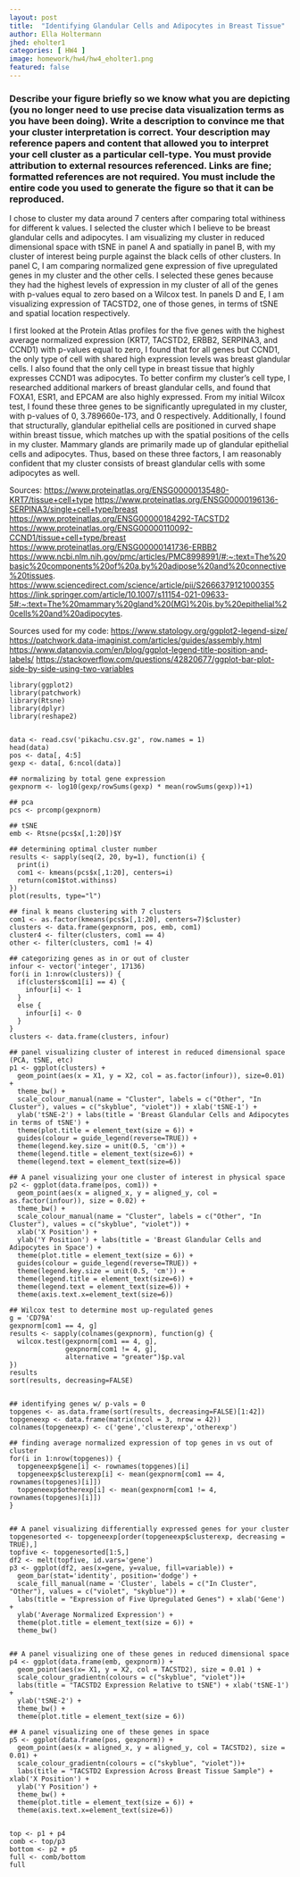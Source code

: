 ```yaml
---
layout: post
title:  "Identifying Glandular Cells and Adipocytes in Breast Tissue"
author: Ella Holtermann
jhed: eholter1
categories: [ HW4 ]
image: homework/hw4/hw4_eholter1.png
featured: false
---
```


### Describe your figure briefly so we know what you are depicting (you no longer need to use precise data visualization terms as you have been doing). Write a description to convince me that your cluster interpretation is correct. Your description may reference papers and content that allowed you to interpret your cell cluster as a particular cell-type. You must provide attribution to external resources referenced. Links are fine; formatted references are not required. You must include the entire code you used to generate the figure so that it can be reproduced. 

I chose to cluster my data around 7 centers after comparing total withiness for different k values. I selected the cluster which I believe to be breast glandular cells and adipocytes. I am visualizing my cluster in reduced dimensional space with tSNE in panel A and spatially in panel B, with my cluster of interest being purple against the black cells of other clusters. In panel C, I am comparing normalized gene expression of five upregulated genes in my cluster and the other cells. I selected these genes because they had the highest levels of expression in my cluster of all of the genes with p-values equal to zero based on a Wilcox test. In panels D and E, I am visualizing expression of TACSTD2, one of those genes, in terms of tSNE and spatial location respectively.

I first looked at the Protein Atlas profiles for the five genes with the highest average normalized expression (KRT7, TACSTD2, ERBB2, SERPINA3, and CCND1) with p-values equal to zero, I found that for all genes but CCND1, the only type of cell with shared high expression levels was breast glandular cells. I also found that the only cell type in breast tissue that highly expresses CCND1 was adipocytes. To better confirm my cluster’s cell type, I researched additional markers of breast glandular cells, and found that FOXA1, ESR1, and EPCAM are also highly expressed. From my initial Wilcox test, I found these three genes to be significantly upregulated in my cluster, with p-values of 0, 3.789660e-173, and 0 respectively. Additionally, I found that structurally, glandular epithelial cells are positioned in curved shape within breast tissue, which matches up with the spatial positions of the cells in my cluster. Mammary glands are primarily made up of glandular epithelial cells and adipocytes. Thus, based on these three factors, I am reasonably confident that my cluster consists of breast glandular cells with some adipocytes as well.

Sources:
https://www.proteinatlas.org/ENSG00000135480-KRT7/tissue+cell+type
https://www.proteinatlas.org/ENSG00000196136-SERPINA3/single+cell+type/breast
https://www.proteinatlas.org/ENSG00000184292-TACSTD2
https://www.proteinatlas.org/ENSG00000110092-CCND1/tissue+cell+type/breast
https://www.proteinatlas.org/ENSG00000141736-ERBB2
https://www.ncbi.nlm.nih.gov/pmc/articles/PMC8998991/#:~:text=The%20basic%20components%20of%20a,by%20adipose%20and%20connective%20tissues.
https://www.sciencedirect.com/science/article/pii/S2666379121000355
https://link.springer.com/article/10.1007/s11154-021-09633-5#:~:text=The%20mammary%20gland%20(MG)%20is,by%20epithelial%20cells%20and%20adipocytes.

Sources used for my code:
https://www.statology.org/ggplot2-legend-size/
https://patchwork.data-imaginist.com/articles/guides/assembly.html
https://www.datanovia.com/en/blog/ggplot-legend-title-position-and-labels/
https://stackoverflow.com/questions/42820677/ggplot-bar-plot-side-by-side-using-two-variables



```{r}
library(ggplot2)
library(patchwork)
library(Rtsne)
library(dplyr)
library(reshape2)


data <- read.csv('pikachu.csv.gz', row.names = 1)
head(data)
pos <- data[, 4:5]
gexp <- data[, 6:ncol(data)]

## normalizing by total gene expression
gexpnorm <- log10(gexp/rowSums(gexp) * mean(rowSums(gexp))+1)

## pca
pcs <- prcomp(gexpnorm)

## tSNE
emb <- Rtsne(pcs$x[,1:20])$Y

## determining optimal cluster number
results <- sapply(seq(2, 20, by=1), function(i) {
  print(i)
  com1 <- kmeans(pcs$x[,1:20], centers=i)
  return(com1$tot.withinss)
})
plot(results, type="l")

## final k means clustering with 7 clusters
com1 <- as.factor(kmeans(pcs$x[,1:20], centers=7)$cluster)
clusters <- data.frame(gexpnorm, pos, emb, com1)
cluster4 <- filter(clusters, com1 == 4)
other <- filter(clusters, com1 != 4)

## categorizing genes as in or out of cluster
infour <- vector('integer', 17136)
for(i in 1:nrow(clusters)) {
  if(clusters$com1[i] == 4) {
    infour[i] <- 1
  }
  else {
    infour[i] <- 0
  }
}
clusters <- data.frame(clusters, infour)

## panel visualizing cluster of interest in reduced dimensional space (PCA, tSNE, etc)
p1 <- ggplot(clusters) +
  geom_point(aes(x = X1, y = X2, col = as.factor(infour)), size=0.01) + 
  theme_bw() + 
  scale_colour_manual(name = "Cluster", labels = c("Other", "In Cluster"), values = c("skyblue", "violet")) + xlab('tSNE-1') +
  ylab('tSNE-2') + labs(title = 'Breast Glandular Cells and Adipocytes in terms of tSNE') +
  theme(plot.title = element_text(size = 6)) +
  guides(colour = guide_legend(reverse=TRUE)) +
  theme(legend.key.size = unit(0.5, 'cm')) +
  theme(legend.title = element_text(size=6)) +
  theme(legend.text = element_text(size=6))

## A panel visualizing your one cluster of interest in physical space
p2 <- ggplot(data.frame(pos, com1)) + 
  geom_point(aes(x = aligned_x, y = aligned_y, col = as.factor(infour)), size = 0.02) +
  theme_bw() + 
  scale_colour_manual(name = "Cluster", labels = c("Other", "In Cluster"), values = c("skyblue", "violet")) + 
  xlab('X Position') +
  ylab('Y Position') + labs(title = 'Breast Glandular Cells and Adipocytes in Space') +
  theme(plot.title = element_text(size = 6)) +
  guides(colour = guide_legend(reverse=TRUE)) +
  theme(legend.key.size = unit(0.5, 'cm')) +
  theme(legend.title = element_text(size=6)) +
  theme(legend.text = element_text(size=6)) +
  theme(axis.text.x=element_text(size=6))

## Wilcox test to determine most up-regulated genes
g = 'CD79A'
gexpnorm[com1 == 4, g]
results <- sapply(colnames(gexpnorm), function(g) {
  wilcox.test(gexpnorm[com1 == 4, g],
              gexpnorm[com1 != 4, g],
              alternative = "greater")$p.val
})
results
sort(results, decreasing=FALSE)


## identifying genes w/ p-vals = 0
topgenes <- as.data.frame(sort(results, decreasing=FALSE)[1:42])
topgeneexp <- data.frame(matrix(ncol = 3, nrow = 42))
colnames(topgeneexp) <- c('gene','clusterexp','otherexp')

## finding average normalized expression of top genes in vs out of cluster
for(i in 1:nrow(topgenes)) {
  topgeneexp$gene[i] <- rownames(topgenes)[i]
  topgeneexp$clusterexp[i] <- mean(gexpnorm[com1 == 4, rownames(topgenes)[i]])
  topgeneexp$otherexp[i] <- mean(gexpnorm[com1 != 4, rownames(topgenes)[i]])
}


## A panel visualizing differentially expressed genes for your cluster
topgenesorted <- topgeneexp[order(topgeneexp$clusterexp, decreasing = TRUE),]
topfive <- topgenesorted[1:5,]
df2 <- melt(topfive, id.vars='gene')
p3 <- ggplot(df2, aes(x=gene, y=value, fill=variable)) +
  geom_bar(stat='identity', position='dodge') +
  scale_fill_manual(name = 'Cluster', labels = c("In Cluster", "Other"), values = c("violet", "skyblue")) +
  labs(title = "Expression of Five Upregulated Genes") + xlab('Gene') +
  ylab('Average Normalized Expression') +
  theme(plot.title = element_text(size = 6)) +
  theme_bw()


## A panel visualizing one of these genes in reduced dimensional space
p4 <- ggplot(data.frame(emb, gexpnorm)) + 
  geom_point(aes(x= X1, y = X2, col = TACSTD2), size = 0.01 ) +
  scale_colour_gradientn(colours = c("skyblue", "violet"))+
  labs(title = "TACSTD2 Expression Relative to tSNE") + xlab('tSNE-1') +
  ylab('tSNE-2') +
  theme_bw() +
  theme(plot.title = element_text(size = 6))

## A panel visualizing one of these genes in space
p5 <- ggplot(data.frame(pos, gexpnorm)) +
  geom_point(aes(x = aligned_x, y = aligned_y, col = TACSTD2), size = 0.01) +
  scale_colour_gradientn(colours = c("skyblue", "violet"))+
  labs(title = "TACSTD2 Expression Across Breast Tissue Sample") + xlab('X Position') +
  ylab('Y Position') +
  theme_bw() +
  theme(plot.title = element_text(size = 6)) +
  theme(axis.text.x=element_text(size=6))


top <- p1 + p4 
comb <- top/p3
bottom <- p2 + p5
full <- comb/bottom
full


```
